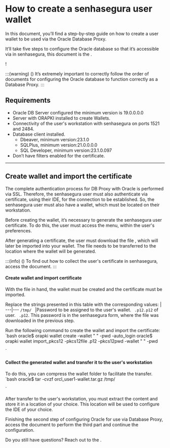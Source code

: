 # How to create a senhasegura user wallet 

In this document, you’ll find a step-by-step guide on how to create a user wallet to be used via the Oracle Database Proxy.

It’ll take five steps to configure the Oracle database so that it’s accessible via  in senhasegura, this document is the .

!

:::(warning) ()
It’s extremely important to correctly follow the order of documents for configuring the Oracle database to function correctly as a Database Proxy.
:::

## Requirements

* Oracle DB Server configured the minimum version is 19.0.0.0.0
* Server with ORAPKI installed to create Wallets.
* Connectivity of the user's workstation with senhasegura on ports 1521 and 2484.
* Database client installed.
    * Dbeaver, minimum version:23.1.0
    * SQLPlus, minimum version:21.0.0.0.0
    * SQL Developer, minimum version:23.1.0.097
* Don’t have filters enabled for the certificate.

---
## Create wallet and import the certificate

The complete authentication process for DB Proxy with Oracle is performed via SSL. Therefore, the senhasegura user must also authenticate via certificate, using their IDE, for the connection to be established.
So, the senhasegura user must also have a wallet, which must be located on their workstation.

Before creating the wallet, it’s necessary to generate the senhasegura user certificate. To do this, the user must access the  menu, within the user's preferences.

After generating a certificate, the user must download the file , which will later be imported into your wallet. The file needs to be transferred to the location where the wallet will be generated.

:::(info) ()
To find out how to collect the user's certificate in senhasegura, access the  document.
:::

#### Create wallet and import certificate
With the file  in hand, the wallet must be created and the certificate must be imported.

Replace the strings presented in this table with the corresponding values:
|
---|---
`
/tmp/
`
`
`|Password to be assigned to the user's wallet.
`
.p12.p12` of user.
`
.p12`. This password is in the senhasegura form, where the file was downloaded in the previous step.

Run the following command to create the wallet and import the certificate:
`bash
oracle$ orapki wallet create -wallet "
" -pwd 
 -auto_login
oracle$ orapki wallet import_pkcs12 -pkcs12file 
.p12 -pkcs12pwd 
 -wallet "
" -pwd 

`

#### Collect the generated wallet and transfer it to the user's workstation
To do this, you can compress the wallet folder to facilitate the transfer.
`bash
oracle$ tar -cvzf orcl_user1-wallet.tar.gz /tmp/

`

After transfer to the user's workstation, you must extract the content and store it in a location of your choice. This location will be used to configure the IDE of your choice.

Finishing the second step of configuring Oracle for use via Database Proxy, access the document  to perform the third part and continue the configuration.

Do you still have questions? Reach out to the .